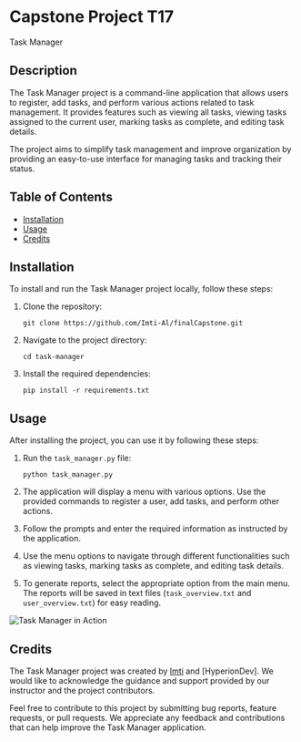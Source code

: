 # Capstone Project T17

Task Manager

## Description

The Task Manager project is a command-line application that allows users to register, add tasks, and perform various actions related to task management. It provides features such as viewing all tasks, viewing tasks assigned to the current user, marking tasks as complete, and editing task details.

The project aims to simplify task management and improve organization by providing an easy-to-use interface for managing tasks and tracking their status.

## Table of Contents

- [Installation](#installation)
- [Usage](#usage)
- [Credits](#credits)

## Installation

To install and run the Task Manager project locally, follow these steps:

1. Clone the repository:

   ```
   git clone https://github.com/Imti-Al/finalCapstone.git
   ```

2. Navigate to the project directory:

   ```
   cd task-manager
   ```

3. Install the required dependencies:

   ```
   pip install -r requirements.txt
   ```

## Usage

After installing the project, you can use it by following these steps:

1. Run the `task_manager.py` file:

   ```
   python task_manager.py
   ```

2. The application will display a menu with various options. Use the provided commands to register a user, add tasks, and perform other actions.

3. Follow the prompts and enter the required information as instructed by the application.

4. Use the menu options to navigate through different functionalities such as viewing tasks, marking tasks as complete, and editing task details.

5. To generate reports, select the appropriate option from the main menu. The reports will be saved in text files (`task_overview.txt` and `user_overview.txt`) for easy reading.

![Task Manager in Action](![image](https://github.com/Imti-Al/finalCapstone/assets/127908756/778bcfa5-f2ef-4861-8335-6f137cac8280))

## Credits

The Task Manager project was created by [Imti](https://github.com/Imti-Al) and [HyperionDev]. We would like to acknowledge the guidance and support provided by our instructor and the project contributors.

Feel free to contribute to this project by submitting bug reports, feature requests, or pull requests. We appreciate any feedback and contributions that can help improve the Task Manager application.
